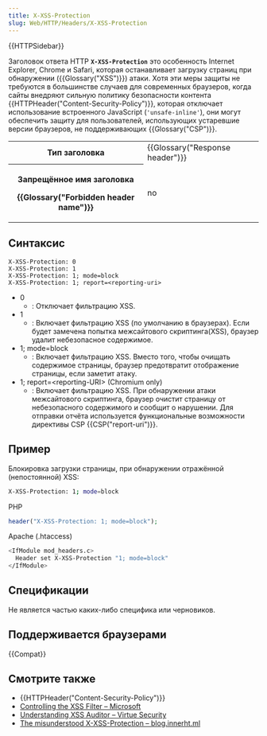 ```yaml
---
title: X-XSS-Protection
slug: Web/HTTP/Headers/X-XSS-Protection
---
```


{{HTTPSidebar}}

Заголовок ответа HTTP **`X-XSS-Protection`** это особенность Internet Explorer, Chrome и Safari, которая останавливает загрузку страниц при обнаружении ({{Glossary("XSS")}}) атаки. Хотя эти меры защиты не требуются в большинстве случаев для современных браузеров, когда сайты внедряют сильную политику безопасности контента {{HTTPHeader("Content-Security-Policy")}}, которая отключает использование встроенного JavaScript (`'unsafe-inline'`), они могут обеспечить защиту для пользователей, использующих устаревшие версии браузеров, не поддерживающих {{Glossary("CSP")}}.

<table class="properties">
  <tbody>
    <tr>
      <th scope="row">Тип заголовка</th>
      <td>{{Glossary("Response header")}}</td>
    </tr>
    <tr>
      <th scope="row">
        <p>Запрещённое имя заголовка</p>
        <p>{{Glossary("Forbidden header name")}}</p>
      </th>
      <td>no</td>
    </tr>
  </tbody>
</table>

## Синтаксис

```
X-XSS-Protection: 0
X-XSS-Protection: 1
X-XSS-Protection: 1; mode=block
X-XSS-Protection: 1; report=<reporting-uri>
```

- 0
  - : Отключает фильтрацию XSS.
- 1
  - : Включает фильтрацию XSS (по умолчанию в браузерах). Если будет замечена попытка межсайтового скриптинга(XSS), браузер удалит небезопасное содержимое.
- 1; mode=block
  - : Включает фильтрацию XSS. Вместо того, чтобы очищать содержимое страницы, браузер предотвратит отображение страницы, если заметит атаку.
- 1; report=\<reporting-URI> (Chromium only)
  - : Включает фильтрацию XSS. При обнаружении атаки межсайтового скриптинга, браузер очистит страницу от небезопасного содержимого и сообщит о нарушении. Для отправки отчёта используется функциональные возможности директивы CSP {{CSP("report-uri")}}.

## Пример

Блокировка загрузки страницы, при обнаружении отражённой (непостоянной) XSS:

```bash
X-XSS-Protection: 1; mode=block
```

PHP

```php
header("X-XSS-Protection: 1; mode=block");
```

Apache (.htaccess)

```bash
<IfModule mod_headers.c>
  Header set X-XSS-Protection "1; mode=block"
</IfModule>
```

## Спецификации

Не является частью каких-либо специфика или черновиков.

## Поддерживается браузерами

{{Compat}}

## Смотрите также

- {{HTTPHeader("Content-Security-Policy")}}
- [Controlling the XSS Filter – Microsoft](https://blogs.msdn.microsoft.com/ieinternals/2011/01/31/controlling-the-xss-filter/)
- [Understanding XSS Auditor – Virtue Security](https://www.virtuesecurity.com/blog/understanding-xss-auditor/)
- [The misunderstood X-XSS-Protection – blog.innerht.ml](http://blog.innerht.ml/the-misunderstood-x-xss-protection/)
